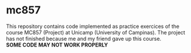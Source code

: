 # mc857
This repository contains code implemented as practice exercices of the course MC857 (Project) at Unicamp (University of Campinas). The project has not finished because me and my friend gave up this course.    
**SOME CODE MAY NOT WORK PROPERLY**
